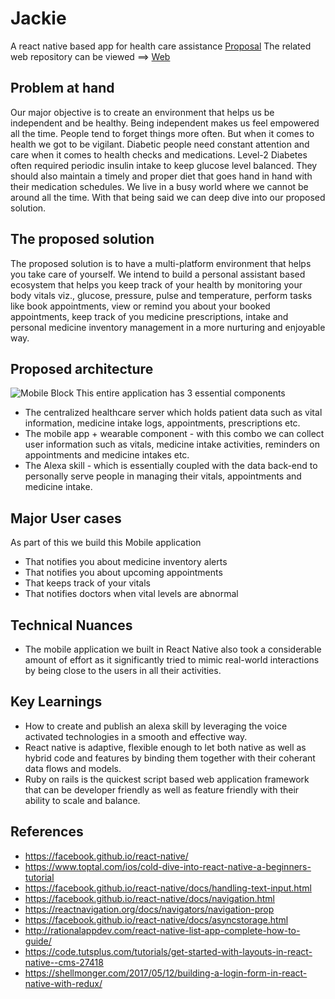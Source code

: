 # Jackie
A react native based app for health care assistance
[Proposal](https://github.com/rajagopal28/healthcare-server/proposal.md)
The related web repository can be viewed ==> [Web](https://github.com/rajagopal28/healthcare-server)
## Problem at hand
Our major objective is to create an environment that helps us be independent and be healthy. Being independent makes us feel empowered all the time. People tend to forget things more often. But when it comes to health we got to be vigilant. Diabetic people need constant attention and care when it comes to health checks and medications. Level-2 Diabetes often required periodic insulin intake to keep glucose level balanced. They should also maintain a timely and proper diet that goes hand in hand with their medication schedules. We live in a busy world where we cannot be around all the time. With that being said we can deep dive into our proposed solution.

## The proposed solution
The proposed solution is to have a multi-platform environment that helps you take care of yourself. We intend to build a personal assistant based ecosystem that helps you keep track of your health by monitoring your body vitals viz., glucose, pressure, pulse and temperature, perform tasks like book appointments, view or remind you about your booked appointments, keep track of you medicine prescriptions, intake and personal medicine inventory management in a more nurturing and enjoyable way.


## Proposed architecture
![Mobile Block](https://file.ac/h-50abi7Tj0/image01.png)
This entire application has 3 essential components
- The centralized healthcare server which holds patient data such as vital information, medicine intake logs, appointments, prescriptions etc.
- The mobile app + wearable component - with this combo we can collect user information such as vitals, medicine intake activities, reminders on appointments and medicine intakes etc.
- The Alexa skill - which is essentially coupled with the data back-end to personally serve people in managing their vitals, appointments and medicine intake.


## Major User cases
As part of this we build this Mobile application
- That notifies you about medicine inventory alerts
- That notifies you about upcoming appointments
- That keeps track of your vitals
- That notifies doctors when vital levels are abnormal


## Technical Nuances
- The mobile application we built in React Native also took a considerable amount of effort as it significantly tried to mimic real-world interactions by being close to the users in all their activities.


## Key Learnings
- How to create and publish an alexa skill by leveraging the voice activated technologies in a smooth and effective way.
- React native is adaptive, flexible enough to let both native as well as hybrid code and features by binding them together with their coherant data flows and models.
- Ruby on rails is the quickest script based web application framework that can be developer friendly as well as feature friendly with their ability to scale and balance.

## References
- https://facebook.github.io/react-native/
- https://www.toptal.com/ios/cold-dive-into-react-native-a-beginners-tutorial
- https://facebook.github.io/react-native/docs/handling-text-input.html
- https://facebook.github.io/react-native/docs/navigation.html
- https://reactnavigation.org/docs/navigators/navigation-prop
- https://facebook.github.io/react-native/docs/asyncstorage.html
- http://rationalappdev.com/react-native-list-app-complete-how-to-guide/
- https://code.tutsplus.com/tutorials/get-started-with-layouts-in-react-native--cms-27418
- https://shellmonger.com/2017/05/12/building-a-login-form-in-react-native-with-redux/
